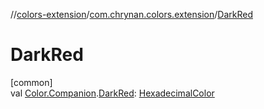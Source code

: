 //[colors-extension](../../index.md)/[com.chrynan.colors.extension](index.md)/[DarkRed](-dark-red.md)

# DarkRed

[common]\
val [Color.Companion](../../../colors-core/colors-core/com.chrynan.colors/-color/-companion/index.md).[DarkRed](-dark-red.md): [HexadecimalColor](../../../colors-core/colors-core/com.chrynan.colors/-hexadecimal-color/index.md)
